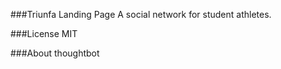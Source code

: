 ###Triunfa Landing Page
A social network for student athletes.


###License
MIT

###About
thoughtbot
